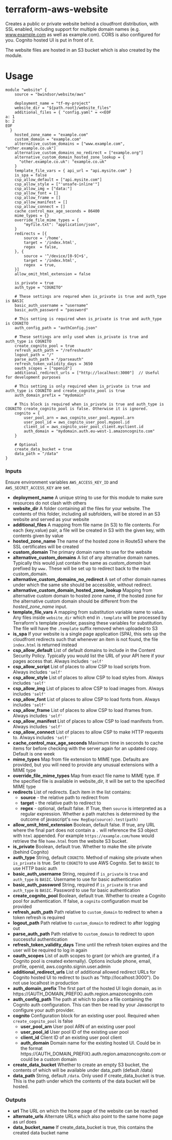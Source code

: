 # terraform-aws-website
Creates a public or private website behind a cloudfront distribution, with SSL enabled, including support for multiple domain names (e.g. www.example.com as well as example.com). CORS is also configured for you. Cognito hosted UI is put in front of it.

The website files are hosted in an S3 bucket which is also created by the module.

# Usage
```hcl-terraform
module "website" {
    source = "bwindsor/website/aws"
    
    deployment_name = "tf-my-project"
    website_dir = "${path.root}/website_files"
    additional_files = { "config.yaml" = <<EOF
a: 1
b: 2
EOF
  }
    hosted_zone_name = "example.com"
    custom_domain = "example.com"
    alternative_custom_domains = ["www.example.com", "other.example.co.uk"]
    alternative_custom_domains_no_redirect = ["example.org"]
    alternative_custom_domain_hosted_zone_lookup = {
      "other.example.co.uk": "example.co.uk"
    }
    template_file_vars = { api_url = "api.mysite.com" }
    is_spa = false
    csp_allow_default = ["api.mysite.com"]
    csp_allow_style = ["'unsafe-inline'"]
    csp_allow_img = ["data:"]
    csp_allow_font = []
    csp_allow_frame = []
    csp_allow_manifest = []
    csp_allow_connect = []
    cache_control_max_age_seconds = 86400
    mime_types = {}
    override_file_mime_types = {
        "myfile.txt": "application/json",
    }
    redirects = [{
        source = '/home',
        target = '/index.html',
        regex  = false,
    }, {
        source = '^/device/[0-9]+$',
        target = '/index.html',
        regex  = true,
    }]
    allow_omit_html_extension = false

    is_private = true
    auth_type = "COGNITO"
    
    # These settings are requred when is_private is true and auth_type is BASIC
    basic_auth_username = "username"
    basic_auth_password = "password"
  
    # This setting is required when is_private is true and auth_type is COGNITO
    auth_config_path = "authConfig.json"

    # These settings are only used when is_private is true and auth_type is COGNITO
    create_cognito_pool = true
    refresh_auth_path = "/refreshauth"
    logout_path = "/"
    parse_auth_path = "/parseauth"
    refresh_token_validity_days = 3650
    oauth_scopes = ["openid"]
    additional_redirect_urls = ["http://localhost:3000"]  // Useful for development purposes
    
    # This setting is only required when is_private is true and auth_type is COGNITO and create_cognito_pool is true
    auth_domain_prefix = "mydomain"
    
    # This block is required when is_private is true and auth_type is COGNITO create_cognito_pool is false. Otherwise it is ignored.
    cognito = {
        user_pool_arn = aws_cognito_user_pool.mypool.arn
        user_pool_id = aws_cognito_user_pool.mypool.id
        client_id = aws_cognito_user_pool_client.myclient.id
        auth_domain = "mydomain.auth.eu-west-1.amazoncognito.com"
    }
  
    # Optional
    create_data_bucket = true
    data_path = "/data"
}
```

### Inputs
Ensure environment variables `AWS_ACCESS_KEY_ID` and `AWS_SECRET_ACCESS_KEY` are set.

* **deployment_name** A unique string to use for this module to make sure resources do not clash with others
* **website_dir** A folder containing all the files for your website. The contents of this folder, including all subfolders, will be stored in an S3 website and served as your website
* **additional_files** A mapping from file name (in S3) to file contents. For each (key,value) pair, a file will be created in S3 with the given key, with contents given by value
* **hosted_zone_name** The name of the hosted zone in Route53 where the SSL certificates will be created
* **custom_domain** The primary domain name to use for the website
* **alternative_custom_domains** A list of any alternative domain names. Typically this would just contain the same as *custom_domain* but prefixed by `www.` These will be set up to redirect back to the main custom_domain.
* **alternative_custom_domains_no_redirect** A set of other domain names under which the same site should be accessible, without redirect.
* **alternative_custom_domain_hosted_zone_lookup** Mapping from alternative custom domain to hosted zone name, if the hosted zone for the alternative custom domain should be different from the *hosted_zone_name* input.
* **template_file_vars** A mapping from substitution variable name to value. Any files inside `website_dir` which end in `.template` will be processed by Terraform's template provider, passing these variables for substitution. The file will have the `.template` suffix removed when uploaded to S3
* **is_spa** If your website is a single page application (SPA), this sets up the cloudfront redirects such that whenever an item is not found, the file `index.html` is returned instead
* **csp_allow_default** List of default domains to include in the Content Security Policy. Typically you would list the URL of your API here if your pages access that. Always includes `'self'`
* **csp_allow_script** List of places to allow CSP to load scripts from. Always includes `'self'`
* **csp_allow_style** List of places to allow CSP to load styles from. Always includes `'self'`
* **csp_allow_img** List of places to allow CSP to load images from. Always includes `'self'`
* **csp_allow_font** List of places to allow CSP to load fonts from. Always includes `'self'`
* **csp_allow_frame** List of places to allow CSP to load iframes from. Always includes `'self'`
* **csp_allow_manifest** List of places to allow CSP to load manifests from. Always includes `'self'`
* **csp_allow_connect** List of places to allow CSP to make HTTP requests to. Always includes `'self'`
* **cache_control_max_age_seconds** Maximum time in seconds to cache items for before checking with the server again for an updated copy. Default is one week
* **mime_types** Map from file extension to MIME type. Defaults are provided, but you will need to provide any unusual extensions with a MIME type
* **override_file_mime_types** Map from exact file name to MIME type. If the specified file is available in website_dir, it will be set to the specified MIME type
* **redirects** List of redirects. Each item in the list contains:
    * **source** - the relative path to redirect from
    * **target** - the relative path to redirect to
    * **regex** - optional, default false. If True, then `source` is interpreted as a regular expression. Whether a path matches is determined by the outcome of javascript's `new RegExp(source).test(path)`
* **allow_omit_html_extension** Boolean, default false. If true, any URL where the final part does not contain a `.` will reference the S3 object with `html` appended. For example `https://example.com/home` would retrieve the file `home.html` from the website S3 bucket.
* **is_private** Boolean, default true. Whether to make the site private (behind Cognito)
* **auth_type** String, default `COGNITO`. Method of making site private when `is_private` is true. Set to `COGNITO` to use AWS Cognito. Set to `BASIC` to use HTTP basic auth
* **basic_auth_username** String, required if `is_private` is `true` and `auth_type` is `BASIC`. Username to use for basic authentication
* **basic_auth_password** String, required if `is_private` is `true` and `auth_type` is `BASIC`. Password to use for basic authentication
* **create_cognito_pool** Boolean, default true. Whether to create a Cognito pool for authentication. If false, a `cognito` configuration must be provided
* **refresh_auth_path** Path relative to `custom_domain` to redirect to when a token refresh is required
* **logout_path** Path relative to `custom_domain` to redirect to after logging out
* **parse_auth_path** Path relative to `custom_domain` to redirect to upon successful authentication
* **refresh_token_validity_days** Time until the refresh token expires and the user will be required to log in again
* **oauth_scopes** List of auth scopes to grant (or which are granted, if a Cognito pool is created externally). Options include phone, email, profile, openid, aws.cognito.signin.user.admin
* **additional_redirect_urls** List of additional allowed redirect URLs for Cognito hosted UI to redirect to (such as "http://localhost:3000"). Do not use localhost in production
* **auth_domain_prefix** The first part of the hosted UI login domain, as in https://{AUTH_DOMAIN_PREFIX}.auth.region.amazoncognito.com
* **auth_config_path** The path at which to place a file containing the Cognito auth configuration. This can then be read by your Javascript to configure your auth provider.
* **cognito** Configuration block for an existing user pool. Required when `create_cognito_pool` is false
    * **user_pool_arn** User pool ARN of an existing user pool
    * **user_pool_id** User pool ID of the existing user pool
    * **client_id** Client ID of an existing user pool client
    * **auth_domain** Domain name for the existing hosted UI. Could be in the format https://{AUTH_DOMAIN_PREFIX}.auth.region.amazoncognito.com or could be a custom domain
* **create_data_bucket** Whether to create an empty S3 bucket, the contents of which will be available under data_path (default /data)
* **data_path** String, default `/data`. Only used if create_data_bucket is true. This is the path under which the contents of the data bucket will be hosted.

### Outputs
* **url** The URL on which the home page of the website can be reached
* **alternate_urls** Alternate URLs which also point to the same home page as *url* does
* **data_bucket_name** If create_data_bucket is true, this contains the created data bucket name
